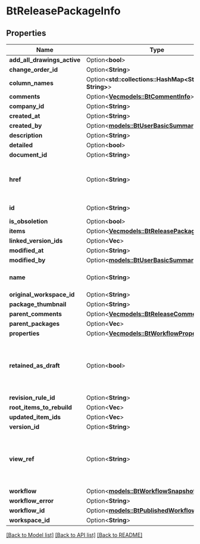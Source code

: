 # BtReleasePackageInfo

## Properties

Name | Type | Description | Notes
------------ | ------------- | ------------- | -------------
**add_all_drawings_active** | Option<**bool**> |  | [optional]
**change_order_id** | Option<**String**> |  | [optional]
**column_names** | Option<**std::collections::HashMap<String, String>**> |  | [optional]
**comments** | Option<[**Vec<models::BtCommentInfo>**](BTCommentInfo.md)> |  | [optional]
**company_id** | Option<**String**> |  | [optional]
**created_at** | Option<**String**> |  | [optional]
**created_by** | Option<[**models::BtUserBasicSummaryInfo**](BTUserBasicSummaryInfo.md)> |  | [optional]
**description** | Option<**String**> |  | [optional]
**detailed** | Option<**bool**> |  | [optional]
**document_id** | Option<**String**> |  | [optional]
**href** | Option<**String**> | URI to fetch complete information of the resource. | [optional]
**id** | Option<**String**> | Id of the resource. | [optional]
**is_obsoletion** | Option<**bool**> |  | [optional]
**items** | Option<[**Vec<models::BtReleasePackageItemInfo>**](BTReleasePackageItemInfo.md)> |  | [optional]
**linked_version_ids** | Option<**Vec<String>**> |  | [optional]
**modified_at** | Option<**String**> |  | [optional]
**modified_by** | Option<[**models::BtUserBasicSummaryInfo**](BTUserBasicSummaryInfo.md)> |  | [optional]
**name** | Option<**String**> | Name of the resource. | [optional]
**original_workspace_id** | Option<**String**> |  | [optional]
**package_thumbnail** | Option<**String**> |  | [optional]
**parent_comments** | Option<[**Vec<models::BtReleaseCommentListInfo>**](BTReleaseCommentListInfo.md)> |  | [optional]
**parent_packages** | Option<**Vec<String>**> |  | [optional]
**properties** | Option<[**Vec<models::BtWorkflowPropertyInfo>**](BTWorkflowPropertyInfo.md)> |  | [optional]
**retained_as_draft** | Option<**bool**> | Indicates whether the release is still in setup state and saved as a draft. | [optional]
**revision_rule_id** | Option<**String**> |  | [optional]
**root_items_to_rebuild** | Option<**Vec<String>**> |  | [optional]
**updated_item_ids** | Option<**Vec<String>**> |  | [optional]
**version_id** | Option<**String**> |  | [optional]
**view_ref** | Option<**String**> | URI to visualize the resource in a webclient if applicable. | [optional]
**workflow** | Option<[**models::BtWorkflowSnapshotInfo**](BTWorkflowSnapshotInfo.md)> |  | [optional]
**workflow_error** | Option<**String**> |  | [optional]
**workflow_id** | Option<[**models::BtPublishedWorkflowId**](BTPublishedWorkflowId.md)> |  | [optional]
**workspace_id** | Option<**String**> |  | [optional]

[[Back to Model list]](../README.md#documentation-for-models) [[Back to API list]](../README.md#documentation-for-api-endpoints) [[Back to README]](../README.md)


